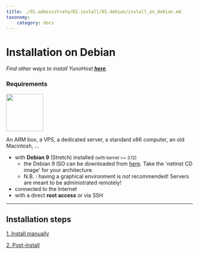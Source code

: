 ```yaml
---
title: ./01.administrate/02.install/05.debian/install_on_debian.md
taxonomy:
    category: docs
---
```

# Installation on Debian

*Find other ways to install YunoHost **[here](/install)**.*

### Requirements

<img width=100 src="/images/debian-logo.png">

An ARM box, a VPS, a dedicated server, a standard x86 computer, an old Macintosh, ...

* with **Debian 9** (Stretch) installed <small>(with kernel >= 3.12)</small>
   * the Debian 9 ISO can be downloaded from [here](https://www.debian.org/releases/stretch/debian-installer/). Take the 'netinst CD image' for your architecture.
   * N.B. : having a graphical environment is *not* recommended! Servers are meant to be administrated remotely!
* connected to the Internet
* with a direct **root access** or via SSH

---

## Installation steps

<a class="btn btn-lg btn-default" href="/install_manually">1. Install manually</a>

<a class="btn btn-lg btn-default" href="/postinstall">2. Post-install</a>

